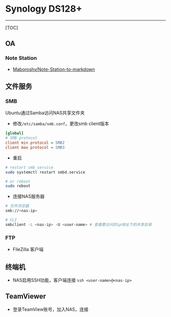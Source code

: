 # Synology DS128+

-----

[TOC]

## OA

### Note Station

* [Maboroshy/Note-Station-to-markdown](https://github.com/Maboroshy/Note-Station-to-markdown)

## 文件服务

### SMB

Ubuntu通过Samba访问NAS共享文件夹

- 修改`/etc/samba/smb.conf`，更改smb client版本

```ini
[global]
# SMB protocol
client min protocol = SMB2
client max protocol = SMB3
```

- 重启

```sh
# restart smb service
sudo systemctl restart smbd.service

# or reboot
sudo reboot
```

- 连接NAS服务器

```sh
# 文件浏览器
smb://<nas-ip>

# CLI
smbclient -L <nas-ip> -U <user-name> # 查看要访问的ip地址下的共享目录
```

### FTP

* FileZilla 客户端


## 终端机

* NAS启用SSH功能，客户端连接 `ssh <user-name>@<nas-ip>`


## TeamViewer

* 登录TeamView账号，加入NAS，连接
